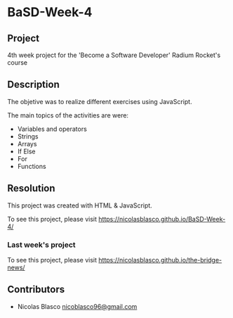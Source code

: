 # BaSD-Week-4

## Project

4th week project for the 'Become a Software Developer' Radium Rocket's course

## Description 

The objetive was to realize different exercises using JavaScript. 

The main topics of the activities are were:
- Variables and operators
- Strings
- Arrays
- If Else
- For
- Functions 

## Resolution 

This project was created with HTML & JavaScript. 

To see this project, please visit https://nicolasblasco.github.io/BaSD-Week-4/

### Last week's project 

To see this project, please visit https://nicolasblasco.github.io/the-bridge-news/

## Contributors

- Nicolas Blasco <nicoblasco96@gmail.com>

